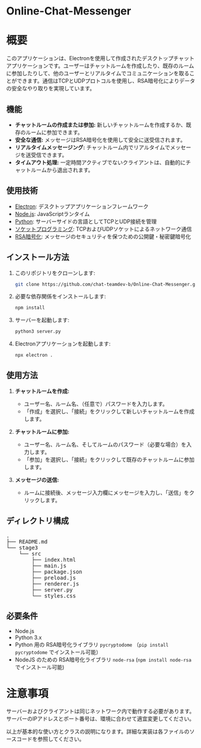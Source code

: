 # Online-Chat-Messenger

# 概要
このアプリケーションは、Electronを使用して作成されたデスクトップチャットアプリケーションです。ユーザーはチャットルームを作成したり、既存のルームに参加したりして、他のユーザーとリアルタイムでコミュニケーションを取ることができます。通信はTCPとUDPプロトコルを使用し、RSA暗号化によりデータの安全なやり取りを実現しています。

## 機能
- **チャットルームの作成または参加:** 新しいチャットルームを作成するか、既存のルームに参加できます。
- **安全な通信:** メッセージはRSA暗号化を使用して安全に送受信されます。
- **リアルタイムメッセージング:** チャットルーム内でリアルタイムでメッセージを送受信できます。
- **タイムアウト処理:** 一定時間アクティブでないクライアントは、自動的にチャットルームから退出されます。

## 使用技術
- [Electron](https://www.electronjs.org/): デスクトップアプリケーションフレームワーク
- [Node.js](https://nodejs.org/): JavaScriptランタイム
- [Python](https://www.python.org/): サーバーサイドの言語としてTCPとUDP接続を管理
- [ソケットプログラミング](https://docs.python.org/3/library/socket.html): TCPおよびUDPソケットによるネットワーク通信
- [RSA暗号化](https://cryptography.io/en/latest/hazmat/primitives/asymmetric/rsa/): メッセージのセキュリティを保つための公開鍵・秘密鍵暗号化

## インストール方法

1. このリポジトリをクローンします:
    ```bash
    git clone https://github.com/chat-teamdev-b/Online-Chat-Messenger.git
    ```

2. 必要な依存関係をインストールします:
    ```bash
    npm install
    ```

3. サーバーを起動します:
    ```bash
    python3 server.py
    ```

4. Electronアプリケーションを起動します:
    ```bash
    npx electron .
    ```

## 使用方法

1. **チャットルームを作成:**
   - ユーザー名、ルーム名、（任意で）パスワードを入力します。
   - 「作成」を選択し、「接続」をクリックして新しいチャットルームを作成します。
   
2. **チャットルームに参加:**
   - ユーザー名、ルーム名、そしてルームのパスワード（必要な場合）を入力します。
   - 「参加」を選択し、「接続」をクリックして既存のチャットルームに参加します。

3. **メッセージの送信:**
   - ルームに接続後、メッセージ入力欄にメッセージを入力し、「送信」をクリックします。

## ディレクトリ構成
<pre>
.
├── README.md
└── stage3
    └── src
        ├── index.html
        ├── main.js
        ├── package.json
        ├── preload.js
        ├── renderer.js
        ├── server.py
        └── styles.css
</pre>

## 必要条件
- Node.js
- Python 3.x
- Python 用の RSA暗号化ライブラリ `pycryptodome` （`pip install pycryptodome` でインストール可能）
- NodeJS のための RSA暗号化ライブラリ `node-rsa` (`npm install node-rsa` でインストール可能)

# 注意事項
サーバーおよびクライアントは同じネットワーク内で動作する必要があります。  
サーバーのIPアドレスとポート番号は、環境に合わせて適宜変更してください。
  
以上が基本的な使い方とクラスの説明になります。詳細な実装は各ファイルのソースコードを参照してください。
